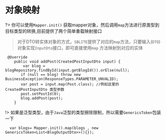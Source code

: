 # 对象映射
?> 你可以使用`Mapper.init()` 获取mapper对象，然后调用`map`方法进行原类型到目标类型的转换,目前提供了两个简单重载映射接口

> 对于DTO转实体对象的方式，`SBLITE`提供了对应的`map`方法，只要输入(`DTO`)对象实现`InputDto`接口，即可直接使用`map` 方法映射到对应的实体

```
 @Override
    public void addPost(CreatedPostInputDto input) {
        var blog = blogRepository.findById(input.getBlogId()).orElse(null);
       if (null == blog) throw new BusinessException(ResponseTypes.PARAMETER_UNVALID);
       var post = input.map(Post.class); //例如这里的 CreatedPostInputDto 类型参数
       post.setPostId(0);
       blog.addPost(post);
    }
```

!> 如果是泛型类型，由于`Java`泛型的类型擦除限制，所以需要`GenericsToken`包装一下
```
  var blogs= Mapper.init().map(blogs , new GenericsToken<List<BlogOutputDto>>(){});
```